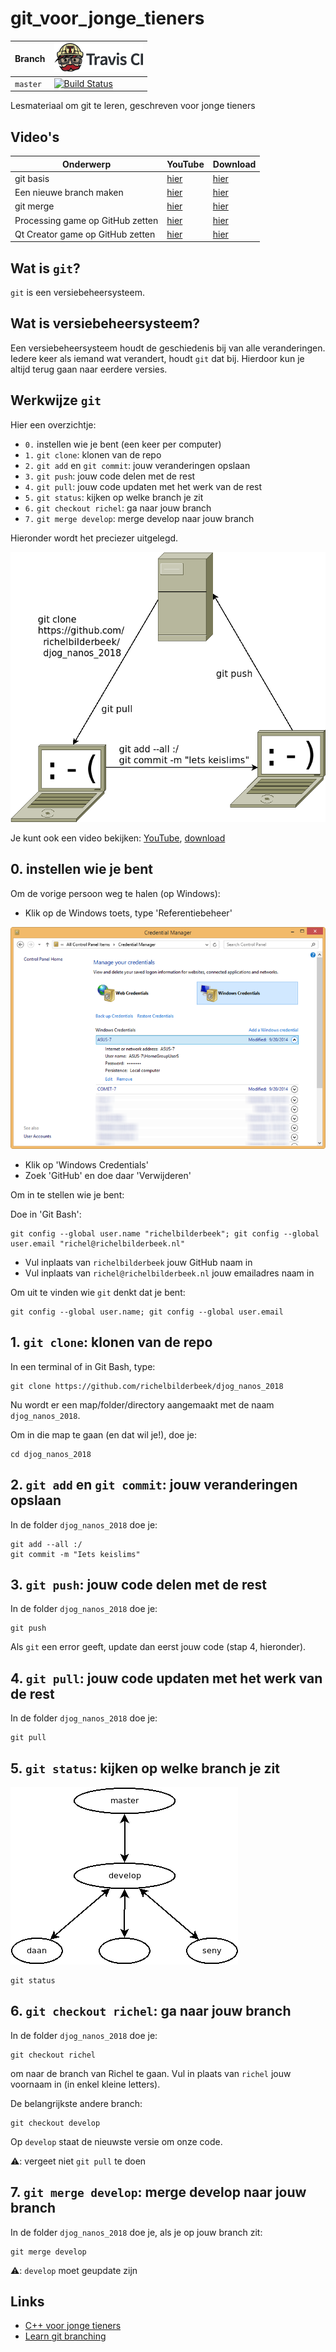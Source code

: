 # git_voor_jonge_tieners

Branch|[![Travis CI logo](pics/TravisCI.png)](https://travis-ci.org)
---|---
`master`|[![Build Status](https://travis-ci.org/richelbilderbeek/git_voor_jonge_tieners.svg?branch=master)](https://travis-ci.org/richelbilderbeek/git_voor_jonge_tieners)

Lesmateriaal om git te leren, geschreven voor jonge tieners

## Video's

Onderwerp|YouTube   |Download
---------|----------|--------
git basis|[hier](https://youtu.be/lzIYHH5JbmM)|[hier](http://richelbilderbeek.nl/git_voor_jonge_tieners.ogv)
Een nieuwe branch maken|[hier](https://youtu.be/XXQQjDQS0p4)|[hier](http://richelbilderbeek.nl/git_voor_jonge_tieners_branch_maken.ogv)
git merge|[hier](https://youtu.be/hXiwmCwcwko)|[hier](http://richelbilderbeek.nl/git_merge.ogv)
Processing game op GitHub zetten|[hier](https://youtu.be/tNtuRKjH2Fc)|[hier](http://richelbilderbeek.nl/git_voor_jonge_tieners_processing_game_op_github_zetten.ogv)
Qt Creator game op GitHub zetten|[hier](https://youtu.be/QkNzsjmoV_U)|[hier](http://richelbilderbeek.nl/git_voor_jonge_tieners_cpp_game_op_github_zetten.ogv)

## Wat is `git`?

`git` is een versiebeheersysteem.

## Wat is versiebeheersysteem?

Een versiebeheersysteem houdt de geschiedenis bij van alle veranderingen.
Iedere keer als iemand wat verandert, houdt `git` dat bij.
Hierdoor kun je altijd terug gaan naar eerdere versies.

## Werkwijze `git`

Hier een overzichtje:

 * `0.` instellen wie je bent (een keer per computer)
 * `1.` `git clone`: klonen van de repo
 * `2.` `git add` en `git commit`: jouw veranderingen opslaan
 * `3.` `git push`: jouw code delen met de rest
 * `4.` `git pull`: jouw code updaten met het werk van de rest
 * `5.` `git status`: kijken op welke branch je zit
 * `6.` `git checkout richel`: ga naar jouw branch
 * `7.` `git merge develop`: merge develop naar jouw branch

Hieronder wordt het preciezer uitgelegd.

![Werkwijze git](git.png)

Je kunt ook een video bekijken: [YouTube](https://youtu.be/lzIYHH5JbmM), [download](http://richelbilderbeek.nl/git_voor_jonge_tieners.ogv)

## 0. instellen wie je bent

Om de vorige persoon weg te halen (op Windows):

 * Klik op de Windows toets, type 'Referentiebeheer'

![](referentie_beheer.png)

 * Klik op 'Windows Credentials'
 * Zoek 'GitHub' en doe daar 'Verwijderen'


Om in te stellen wie je bent:

Doe in 'Git Bash':

```
git config --global user.name "richelbilderbeek"; git config --global user.email "richel@richelbilderbeek.nl"
```

 * Vul inplaats van `richelbilderbeek` jouw GitHub naam in
 * Vul inplaats van `richel@richelbilderbeek.nl` jouw emailadres naam in

Om uit te vinden wie `git` denkt dat je bent:

```
git config --global user.name; git config --global user.email
```

## 1. `git clone`: klonen van de repo

In een terminal of in Git Bash, type:

```
git clone https://github.com/richelbilderbeek/djog_nanos_2018
```

Nu wordt er een map/folder/directory aangemaakt met de naam `djog_nanos_2018`.

Om in die map te gaan (en dat wil je!), doe je:

```
cd djog_nanos_2018
```


## 2. `git add` en `git commit`: jouw veranderingen opslaan

In de folder `djog_nanos_2018` doe je:

```
git add --all :/
git commit -m "Iets keislims"
```

## 3. `git push`: jouw code delen met de rest

In de folder `djog_nanos_2018` doe je:

```
git push
```

Als `git` een error geeft, update dan eerst jouw code (stap 4, hieronder).

## 4. `git pull`: jouw code updaten met het werk van de rest

In de folder `djog_nanos_2018` doe je:

```
git pull
```

## 5. `git status`: kijken op welke branch je zit

![](git_branches.png)

```
git status
```

## 6. `git checkout richel`: ga naar jouw branch



In de folder `djog_nanos_2018` doe je:

```
git checkout richel
```

om naar de branch van Richel te gaan. Vul in plaats van `richel` jouw voornaam
in (in enkel kleine letters).

De belangrijkste andere branch:

```
git checkout develop
```

Op `develop` staat de nieuwste versie om onze code.

:warning:: vergeet niet `git pull` te doen 

## 7. `git merge develop`: merge develop naar jouw branch

In de folder `djog_nanos_2018` doe je, als je op jouw branch zit:

```
git merge develop
```

:warning:: `develop` moet geupdate zijn

## Links

 * [C++ voor jonge tieners](https://github.com/richelbilderbeek/cpp_voor_jonge_tieners)
 * [Learn git branching](https://github.com/pcottle/learnGitBranching)

